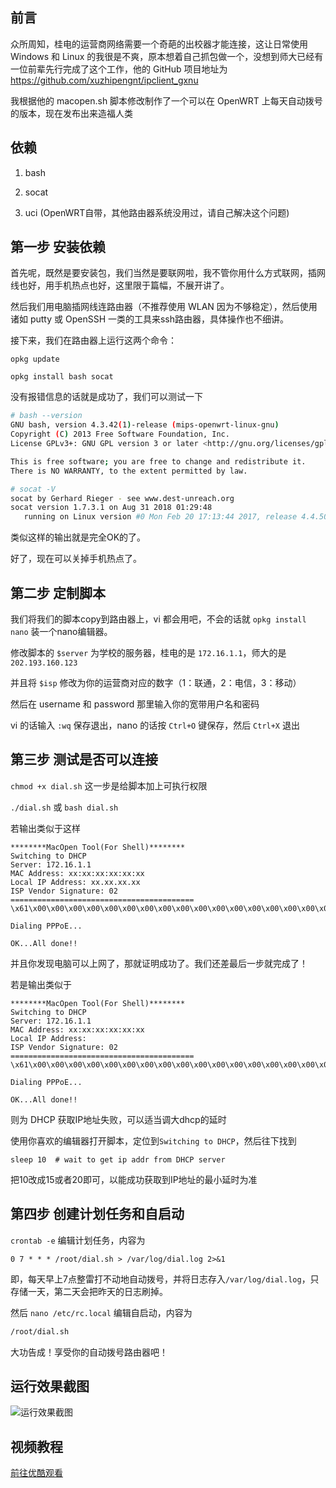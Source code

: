 ## 前言

众所周知，桂电的运营商网络需要一个奇葩的出校器才能连接，这让日常使用 Windows 和 Linux 的我很是不爽，原本想着自己抓包做一个，没想到师大已经有一位前辈先行完成了这个工作，他的 GitHub 项目地址为 https://github.com/xuzhipengnt/ipclient_gxnu

我根据他的 macopen.sh 脚本修改制作了一个可以在 OpenWRT 上每天自动拨号的版本，现在发布出来造福人类

## 依赖

1. bash

2. socat

3. uci (OpenWRT自带，其他路由器系统没用过，请自己解决这个问题)

## 第一步 安装依赖

首先呢，既然是要安装包，我们当然是要联网啦，我不管你用什么方式联网，插网线也好，用手机热点也好，这里限于篇幅，不展开讲了。

然后我们用电脑插网线连路由器（不推荐使用 WLAN 因为不够稳定），然后使用诸如 putty 或 OpenSSH 一类的工具来ssh路由器，具体操作也不细讲。

接下来，我们在路由器上运行这两个命令：

`opkg update`

`opkg install bash socat`

没有报错信息的话就是成功了，我们可以测试一下

```bash
# bash --version
GNU bash, version 4.3.42(1)-release (mips-openwrt-linux-gnu)
Copyright (C) 2013 Free Software Foundation, Inc.
License GPLv3+: GNU GPL version 3 or later <http://gnu.org/licenses/gpl.html>

This is free software; you are free to change and redistribute it.
There is NO WARRANTY, to the extent permitted by law.

```

```bash
# socat -V
socat by Gerhard Rieger - see www.dest-unreach.org
socat version 1.7.3.1 on Aug 31 2018 01:29:48
   running on Linux version #0 Mon Feb 20 17:13:44 2017, release 4.4.50, machine mips
```

类似这样的输出就是完全OK的了。

好了，现在可以关掉手机热点了。

## 第二步 定制脚本

我们将我们的脚本copy到路由器上，vi 都会用吧，不会的话就 `opkg install nano` 装一个nano编辑器。

修改脚本的 `$server` 为学校的服务器，桂电的是 `172.16.1.1`，师大的是 `202.193.160.123`

并且将 `$isp` 修改为你的运营商对应的数字（1：联通，2：电信，3：移动）

然后在 username 和 password 那里输入你的宽带用户名和密码

vi 的话输入 `:wq` 保存退出，nano 的话按 `Ctrl+O` 键保存，然后 `Ctrl+X` 退出


## 第三步 测试是否可以连接

`chmod +x dial.sh` 这一步是给脚本加上可执行权限

`./dial.sh` 或 `bash dial.sh`

若输出类似于这样

```
********MacOpen Tool(For Shell)********
Switching to DHCP
Server: 172.16.1.1
MAC Address: xx:xx:xx:xx:xx:xx
Local IP Address: xx.xx.xx.xx
ISP Vendor Signature: 02
=========================================
\x61\x00\x00\x00\x00\x00\x00\x00\x00\x00\x00\x00\x00\x00\x00\x00\x00\x00\x00\x00\x00\x00\x00\x00\x00\x00\x00\x00\x00\x00\x00\x00\x00\x00

Dialing PPPoE...

OK...All done!!
```

并且你发现电脑可以上网了，那就证明成功了。我们还差最后一步就完成了！

若是输出类似于

```
********MacOpen Tool(For Shell)********
Switching to DHCP
Server: 172.16.1.1
MAC Address: xx:xx:xx:xx:xx:xx
Local IP Address: 
ISP Vendor Signature: 02
=========================================
\x61\x00\x00\x00\x00\x00\x00\x00\x00\x00\x00\x00\x00\x00\x00\x00\x00\x00\x00\x00\x00\x00\x00\x00\x00\x00\x00\x00\x00\x00\x00\x00\x00\x00

Dialing PPPoE...

OK...All done!!
```

则为 DHCP 获取IP地址失败，可以适当调大dhcp的延时

使用你喜欢的编辑器打开脚本，定位到`Switching to DHCP`，然后往下找到
```
sleep 10  # wait to get ip addr from DHCP server
```
把10改成15或者20即可，以能成功获取到IP地址的最小延时为准

## 第四步 创建计划任务和自启动

`crontab -e` 编辑计划任务，内容为

```
0 7 * * * /root/dial.sh > /var/log/dial.log 2>&1
```

即，每天早上7点整雷打不动地自动拨号，并将日志存入`/var/log/dial.log`，只存储一天，第二天会把昨天的日志刷掉。

然后 `nano /etc/rc.local` 编辑自启动，内容为

```bash
/root/dial.sh
```

大功告成！享受你的自动拨号路由器吧！
## 运行效果截图
![运行效果截图](https://tuchuang001.com/images/2018/10/13/TIM20181013143827.png)

## 视频教程
[前往优酷观看](https://v.youku.com/v_show/id_XMzg2MTcxNTE5Ng==)
